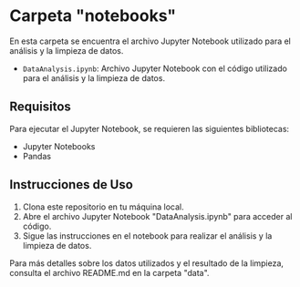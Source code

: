 # Carpeta "notebooks"

En esta carpeta se encuentra el archivo Jupyter Notebook utilizado para el análisis y la limpieza de datos.

- `DataAnalysis.ipynb`: Archivo Jupyter Notebook con el código utilizado para el análisis y la limpieza de datos.

## Requisitos

Para ejecutar el Jupyter Notebook, se requieren las siguientes bibliotecas:

- Jupyter Notebooks
- Pandas

## Instrucciones de Uso

1. Clona este repositorio en tu máquina local.
2. Abre el archivo Jupyter Notebook "DataAnalysis.ipynb" para acceder al código.
3. Sigue las instrucciones en el notebook para realizar el análisis y la limpieza de datos.

Para más detalles sobre los datos utilizados y el resultado de la limpieza, consulta el archivo README.md en la carpeta "data".